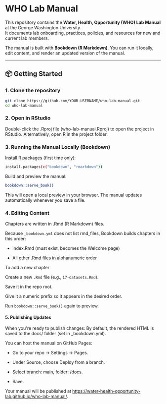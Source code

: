 # WHO Lab Manual

This repository contains the **Water, Health, Opportunity (WHO) Lab Manual** at the George Washington University.  
It documents lab onboarding, practices, policies, and resources for new and current lab members.  

The manual is built with **Bookdown (R Markdown)**. You can run it locally, edit content, and render an updated version of the manual.

---

## 📦 Getting Started

### 1. Clone the repository
```bash
git clone https://github.com/YOUR-USERNAME/who-lab-manual.git
cd who-lab-manual
```
### 2. Open in RStudio

Double-click the .Rproj file (who-lab-manual.Rproj) to open the project in RStudio.
Alternatively, open R in the project folder.

### 3. Running the Manual Locally (Bookdown)

Install R packages (first time only):
```bash
install.packages(c("bookdown", "rmarkdown"))
```

Build and preview the manual:
```bash
bookdown::serve_book()
```

This will open a local preview in your browser.
The manual updates automatically whenever you save a file.

### 4. Editing Content

Chapters are written in .Rmd (R Markdown) files.

Because `_bookdown.yml` does not list rmd_files, Bookdown builds chapters in this order:

- index.Rmd (must exist, becomes the Welcome page)

- All other .Rmd files in alphanumeric order

To add a new chapter

Create a new `.Rmd` file (e.g., `17-datasets.Rmd`).

Save it in the repo root.

Give it a numeric prefix so it appears in the desired order.

Run `bookdown::serve_book()` again to preview.

#### 5. Publishing Updates

When you're ready to publish changes:
By default, the rendered HTML is saved to the docs/ folder (set in _bookdown.yml).

You can host the manual on GitHub Pages:

- Go to your repo → Settings → Pages.

- Under Source, choose Deploy from a branch.

- Select branch: main, folder: /docs.

- Save.

Your manual will be published at https://water-health-opportunity-lab.github.io/who-lab-manual/.
